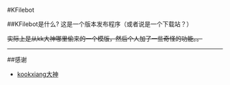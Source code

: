 #KFilebot

##KFilebot是什么?
这是一个版本发布程序（或者说是一个下载站？）

<del>实际上是从kk大神哪里偷来的一个模版，然后个人加了一些奇怪的功能。。</del>

---

##感谢
* [kookxiang大神](http://ikk.me/)
